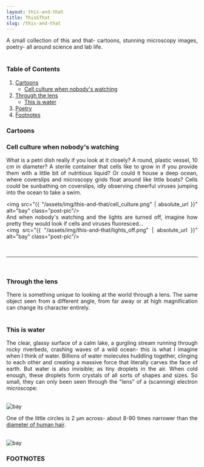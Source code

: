 ```yaml
---
layout: this-and-that
title: This&That
slug: /this-and-that
---
```


A small collection of this and that- cartoons, stunning microscopy images, poetry- all around science and lab life.  
<br />
### Table of Contents
1. [Cartoons](#cartoons)
    * [Cell culture when nobody's watching](#cell-culture-when-nobody's-watching)
2. [Through the lens](#through-the-lens)
    * [This is water](#this-is-water)
4. [Poetry](#poetry)
5. [Footnotes](#footnotes)

### Cartoons
### Cell culture when nobody's watching
<style>body {text-align: justify}</style>
What is a petri dish really if you look at it closely? A round, plastic vessel, 10 cm in diameter? A sterile container that cells like to grow in if you provide them with a little bit of nutritious liquid? Or could it house a deep ocean, where coverslips and microscopy grids float around like little boats? Cells could be sunbathing on coverslips, idly observing cheerful viruses jumping into the ocean to take a swim. 

<img src="{{ "/assets/img/this-and-that/cell_culture.png" | absolute_url }}" alt="bay" class="post-pic"/>
<br />
And when nobody's watching and the lights are turned off, imagine how pretty they would look if cells and viruses fluoresced... 
<br />
<img src="{{ "/assets/img/this-and-that/lights_off.png" | absolute_url }}" alt="bay" class="post-pic"/>

<br />

----
<br />

### Through the lens

There is something unique to looking at the world through a lens. The same object seen from a different angle, from far away or at high magnification can change its character entirely.   
<br />

### This is water

The clear, glassy surface of a calm lake, a gurgling stream running through rocky riverbeds, crashing waves of a wild ocean- this is what I imagine when I think of water. Billions of water molecules huddling together, clinging to each other and creating a massive force that literally carves the face of earth. But water is also invisible; as tiny droplets in the air. When cold enough, these droplets form crystals of all sorts of shapes and sizes. So small, they can only been seen through the "lens" of a (scanning) electron microscope:

<br />
<img src="{{ "/assets/img/this-and-that/water/ice_flower.png" | absolute_url }}" alt="bay" class="post-pic"/>

One of the little circles is 2 µm across- about 8-90 times narrower than the [diameter of human hair](https://hypertextbook.com/facts/1999/BrianLey.shtml).

<br />
<img src="{{ "/assets/img/this-and-that/water/ice_hexagon.png" | absolute_url }}" alt="bay" class="post-pic"/>

<br />

### FOOTNOTES

[^1]: This is a note!


<br />
